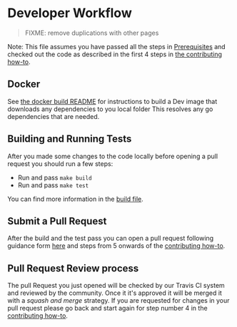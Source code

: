 # Developer Workflow

> FIXME: remove duplications with other pages

Note: This file assumes you have passed all the steps in [Prerequisites](prerequisites.md) and checked out the code as described in the first 4 steps in [the contributing how-to](contributing.md).

## Docker
See [the docker build README](/../master/build/dev-docker/README.md) for instructions
to build a Dev image that downloads any dependencies to you local folder
This resolves any go dependencies that are needed. 

## Building and Running Tests

After you made some changes to the code locally before opening a pull request you should run a few steps:

* Run and pass `make build`
* Run and pass `make test`

You can find more information in the [build file](build.md).

## Submit a Pull Request

After the build and the test pass you can open a pull request following guidance form [here](pull_requests.md) 
and steps from 5 onwards of the [contributing how-to](contributing.md).

## Pull Request Review process
The pull Request you just opened will be checked by our Travis CI system and reviewed by the community. 
Once it it's approved it will be merged it with a _squash and merge_ strategy. 
If you are requested for changes in your pull request please go back and start again for step number 4 in the [contributing how-to](contributing.md).

